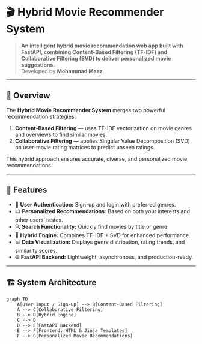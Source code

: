# 🎬 Hybrid Movie Recommender System

> **An intelligent hybrid movie recommendation web app built with FastAPI, combining Content-Based Filtering (TF-IDF) and Collaborative Filtering (SVD) to deliver personalized movie suggestions.**  
> Developed by **Mohammad Maaz**.

---

## 📘 Overview

The **Hybrid Movie Recommender System** merges two powerful recommendation strategies:

1. **Content-Based Filtering** — uses TF-IDF vectorization on movie genres and overviews to find similar movies.  
2. **Collaborative Filtering** — applies Singular Value Decomposition (SVD) on user-movie rating matrices to predict unseen ratings.

This hybrid approach ensures accurate, diverse, and personalized movie recommendations.

---

## 🚀 Features

- 🔐 **User Authentication:** Sign-up and login with preferred genres.  
- 🎞️ **Personalized Recommendations:** Based on both your interests and other users’ tastes.  
- 🔍 **Search Functionality:** Quickly find movies by title or genre.  
- 🧠 **Hybrid Engine:** Combines TF-IDF + SVD for enhanced performance.  
- 📊 **Data Visualization:** Displays genre distribution, rating trends, and similarity scores.  
- 🌐 **FastAPI Backend:** Lightweight, asynchronous, and production-ready.  

---

## 🏗️ System Architecture

```mermaid
graph TD
    A[User Input / Sign-Up] --> B[Content-Based Filtering]
    A --> C[Collaborative Filtering]
    B --> D[Hybrid Engine]
    C --> D
    D --> E[FastAPI Backend]
    E --> F[Frontend: HTML & Jinja Templates]
    F --> G[Personalized Movie Recommendations]

